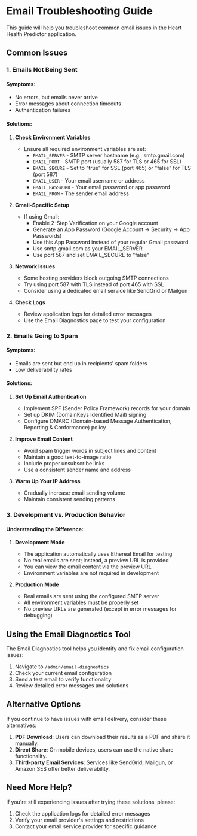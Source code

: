 # Email Troubleshooting Guide

This guide will help you troubleshoot common email issues in the Heart Health Predictor application.

## Common Issues

### 1. Emails Not Being Sent

#### Symptoms:
- No errors, but emails never arrive
- Error messages about connection timeouts
- Authentication failures

#### Solutions:

1. **Check Environment Variables**
   - Ensure all required environment variables are set:
     - `EMAIL_SERVER` - SMTP server hostname (e.g., smtp.gmail.com)
     - `EMAIL_PORT` - SMTP port (usually 587 for TLS or 465 for SSL)
     - `EMAIL_SECURE` - Set to "true" for SSL (port 465) or "false" for TLS (port 587)
     - `EMAIL_USER` - Your email username or address
     - `EMAIL_PASSWORD` - Your email password or app password
     - `EMAIL_FROM` - The sender email address

2. **Gmail-Specific Setup**
   - If using Gmail:
     - Enable 2-Step Verification on your Google account
     - Generate an App Password (Google Account → Security → App Passwords)
     - Use this App Password instead of your regular Gmail password
     - Use smtp.gmail.com as your EMAIL_SERVER
     - Use port 587 and set EMAIL_SECURE to "false"

3. **Network Issues**
   - Some hosting providers block outgoing SMTP connections
   - Try using port 587 with TLS instead of port 465 with SSL
   - Consider using a dedicated email service like SendGrid or Mailgun

4. **Check Logs**
   - Review application logs for detailed error messages
   - Use the Email Diagnostics page to test your configuration

### 2. Emails Going to Spam

#### Symptoms:
- Emails are sent but end up in recipients' spam folders
- Low deliverability rates

#### Solutions:

1. **Set Up Email Authentication**
   - Implement SPF (Sender Policy Framework) records for your domain
   - Set up DKIM (DomainKeys Identified Mail) signing
   - Configure DMARC (Domain-based Message Authentication, Reporting & Conformance) policy

2. **Improve Email Content**
   - Avoid spam trigger words in subject lines and content
   - Maintain a good text-to-image ratio
   - Include proper unsubscribe links
   - Use a consistent sender name and address

3. **Warm Up Your IP Address**
   - Gradually increase email sending volume
   - Maintain consistent sending patterns

### 3. Development vs. Production Behavior

#### Understanding the Difference:

1. **Development Mode**
   - The application automatically uses Ethereal Email for testing
   - No real emails are sent; instead, a preview URL is provided
   - You can view the email content via the preview URL
   - Environment variables are not required in development

2. **Production Mode**
   - Real emails are sent using the configured SMTP server
   - All environment variables must be properly set
   - No preview URLs are generated (except in error messages for debugging)

## Using the Email Diagnostics Tool

The Email Diagnostics tool helps you identify and fix email configuration issues:

1. Navigate to `/admin/email-diagnostics`
2. Check your current email configuration
3. Send a test email to verify functionality
4. Review detailed error messages and solutions

## Alternative Options

If you continue to have issues with email delivery, consider these alternatives:

1. **PDF Download**: Users can download their results as a PDF and share it manually.
2. **Direct Share**: On mobile devices, users can use the native share functionality.
3. **Third-party Email Services**: Services like SendGrid, Mailgun, or Amazon SES offer better deliverability.

## Need More Help?

If you're still experiencing issues after trying these solutions, please:

1. Check the application logs for detailed error messages
2. Verify your email provider's settings and restrictions
3. Contact your email service provider for specific guidance
